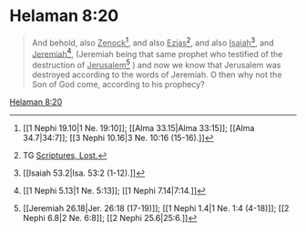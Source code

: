 # Helaman 8:20

> And behold, also <u>Zenock</u>[^a], and also <u>Ezias</u>[^b], and also <u>Isaiah</u>[^c], and <u>Jeremiah</u>[^d], (Jeremiah being that same prophet who testified of the destruction of <u>Jerusalem</u>[^e] ) and now we know that Jerusalem was destroyed according to the words of Jeremiah. O then why not the Son of God come, according to his prophecy?

[Helaman 8:20](https://www.churchofjesuschrist.org/study/scriptures/bofm/hel/8?lang=eng&id=p20#p20)


[^a]: [[1 Nephi 19.10|1 Ne. 19:10]]; [[Alma 33.15|Alma 33:15]]; [[Alma 34.7|34:7]]; [[3 Nephi 10.16|3 Ne. 10:16 (15-16).]]
[^b]: TG [Scriptures, Lost.](https://www.churchofjesuschrist.org/study/scriptures/tg/scriptures-lost?lang=eng)
[^c]: [[Isaiah 53.2|Isa. 53:2 (1-12).]]
[^d]: [[1 Nephi 5.13|1 Ne. 5:13]]; [[1 Nephi 7.14|7:14.]]
[^e]: [[Jeremiah 26.18|Jer. 26:18 (17-19)]]; [[1 Nephi 1.4|1 Ne. 1:4 (4-18)]]; [[2 Nephi 6.8|2 Ne. 6:8]]; [[2 Nephi 25.6|25:6.]]
